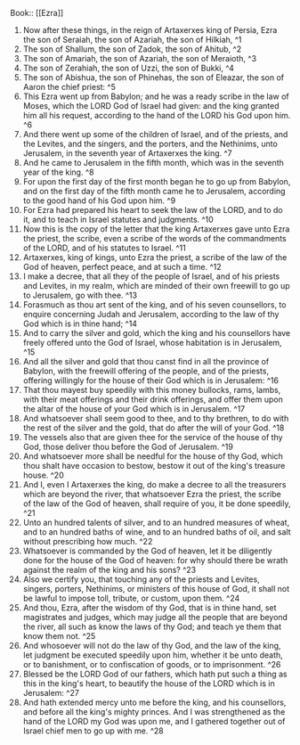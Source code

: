  Book:: [[Ezra]]
 1. Now after these things, in the reign of Artaxerxes king of Persia, Ezra the son of Seraiah, the son of Azariah, the son of Hilkiah, ^1
 2. The son of Shallum, the son of Zadok, the son of Ahitub, ^2
 3. The son of Amariah, the son of Azariah, the son of Meraioth, ^3
 4. The son of Zerahiah, the son of Uzzi, the son of Bukki, ^4
 5. The son of Abishua, the son of Phinehas, the son of Eleazar, the son of Aaron the chief priest: ^5
 6. This Ezra went up from Babylon; and he was a ready scribe in the law of Moses, which the LORD God of Israel had given: and the king granted him all his request, according to the hand of the LORD his God upon him. ^6
 7. And there went up some of the children of Israel, and of the priests, and the Levites, and the singers, and the porters, and the Nethinims, unto Jerusalem, in the seventh year of Artaxerxes the king. ^7
 8. And he came to Jerusalem in the fifth month, which was in the seventh year of the king. ^8
 9. For upon the first day of the first month began he to go up from Babylon, and on the first day of the fifth month came he to Jerusalem, according to the good hand of his God upon him. ^9
 10. For Ezra had prepared his heart to seek the law of the LORD, and to do it, and to teach in Israel statutes and judgments. ^10
 11. Now this is the copy of the letter that the king Artaxerxes gave unto Ezra the priest, the scribe, even a scribe of the words of the commandments of the LORD, and of his statutes to Israel. ^11
 12. Artaxerxes, king of kings, unto Ezra the priest, a scribe of the law of the God of heaven, perfect peace, and at such a time. ^12
 13. I make a decree, that all they of the people of Israel, and of his priests and Levites, in my realm, which are minded of their own freewill to go up to Jerusalem, go with thee. ^13
 14. Forasmuch as thou art sent of the king, and of his seven counsellors, to enquire concerning Judah and Jerusalem, according to the law of thy God which is in thine hand; ^14
 15. And to carry the silver and gold, which the king and his counsellors have freely offered unto the God of Israel, whose habitation is in Jerusalem, ^15
 16. And all the silver and gold that thou canst find in all the province of Babylon, with the freewill offering of the people, and of the priests, offering willingly for the house of their God which is in Jerusalem: ^16
 17. That thou mayest buy speedily with this money bullocks, rams, lambs, with their meat offerings and their drink offerings, and offer them upon the altar of the house of your God which is in Jerusalem. ^17
 18. And whatsoever shall seem good to thee, and to thy brethren, to do with the rest of the silver and the gold, that do after the will of your God. ^18
 19. The vessels also that are given thee for the service of the house of thy God, those deliver thou before the God of Jerusalem. ^19
 20. And whatsoever more shall be needful for the house of thy God, which thou shalt have occasion to bestow, bestow it out of the king's treasure house. ^20
 21. And I, even I Artaxerxes the king, do make a decree to all the treasurers which are beyond the river, that whatsoever Ezra the priest, the scribe of the law of the God of heaven, shall require of you, it be done speedily, ^21
 22. Unto an hundred talents of silver, and to an hundred measures of wheat, and to an hundred baths of wine, and to an hundred baths of oil, and salt without prescribing how much. ^22
 23. Whatsoever is commanded by the God of heaven, let it be diligently done for the house of the God of heaven: for why should there be wrath against the realm of the king and his sons? ^23
 24. Also we certify you, that touching any of the priests and Levites, singers, porters, Nethinims, or ministers of this house of God, it shall not be lawful to impose toll, tribute, or custom, upon them. ^24
 25. And thou, Ezra, after the wisdom of thy God, that is in thine hand, set magistrates and judges, which may judge all the people that are beyond the river, all such as know the laws of thy God; and teach ye them that know them not. ^25
 26. And whosoever will not do the law of thy God, and the law of the king, let judgment be executed speedily upon him, whether it be unto death, or to banishment, or to confiscation of goods, or to imprisonment. ^26
 27. Blessed be the LORD God of our fathers, which hath put such a thing as this in the king's heart, to beautify the house of the LORD which is in Jerusalem: ^27
 28. And hath extended mercy unto me before the king, and his counsellors, and before all the king's mighty princes. And I was strengthened as the hand of the LORD my God was upon me, and I gathered together out of Israel chief men to go up with me. ^28
